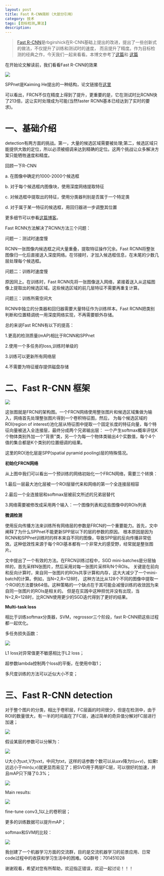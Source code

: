 ```yaml
---
layout: post
title: Fast R-CNN简析（大部分引用）
category: 技术
tags: [目标检测,算法]
description: 
---
```


> [Fast R-CNN](https://arxiv.org/abs/1504.08083)是rbgirshick在R-CNN基础上提出的改进，提出了一些创新式的做法，不仅提升了训练和测试时的速度，
而且提升了精度。作为目标检测的经典之作，今天我们一起来看看。本博文参考了[这篇](http://lib.csdn.net/article/aiframework/50145)和
[这篇](https://www.waitig.com/fast-r-cnn%e8%a7%a3%e8%af%bb.html)

在开始论文解读前，我们看看Fast R-CNN的效果

![](/assets/img/Objective/FRCNN1.png)

SPPnet是Kaiming He提出的一种结构，论文链接在[这里](https://arxiv.org/abs/1406.4729)

可以看出，FRCN不仅在精度上得到了提升，更重要的是，它在测试时比RCNN快了213倍，这让实时处理成为可能(当然faster RCNN基本已经达到了实时的要求)。

# 一、基础介绍 #

detection有两方面的挑战。第一，大量的候选区域需要被处理;第二，候选区域只能提供大致的定位，所以必须被细调来达到精确的定位。这两个挑战让众多解决方案只能牺牲速度和精度。

回顾一下R-CNN

a. 在图像中确定约1000-2000个候选框

b. 对于每个候选框内图像块，使用深度网络提取特征

c. 对候选框中提取出的特征，使用分类器判别是否属于一个特定类

d. 对于属于某一特征的候选框，用回归器进一步调整其位置

更多细节可以参看[这篇博客](https://twistedw.github.io/2018/03/06/RCNN.html)。

Fast RCNN方法解决了RCNN方法三个问题：

问题一：测试时速度慢

RCNN一张图像内候选框之间大量重叠，提取特征操作冗余。Fast RCNN将整张图像归一化后直接送入深度网络。在邻接时，才加入候选框信息，在末尾的少数几层处理每个候选框。

问题二：训练时速度慢

原因同上。在训练时，Fast RCNN先将一张图像送入网络，紧接着送入从这幅图像上提取出的候选区域。这些候选区域的前几层特征不需要再重复计算。

问题三：训练所需空间大

RCNN中独立的分类器和回归器需要大量特征作为训练样本。Fast RCNN把类别判断和位置精调统一用深度网络实现，不再需要额外存储。

总的来说Fast RCNN有以下的提高：

1.更高的检测质量(mAP)相比于RCNN和SPPnet

2.使用一个多任务的loss,训练时单级的

3.训练可以更新所有网络层

4.不需要为特征缓存提供磁盘存储

# 二、Fast R-CNN 框架 #

![](/assets/img/Objective/FRCNN2.png)

这张图就是FRCN的架构图。一个FRCN网络使用整张图片和候选区域集做为输入，网络首先处理整张图片得到一个卷积特征图，然后，
为每个候选区域的ROI(region of interest)池化层从特征图中提取一个固定长度的特征向量，每个特征向量被送入全连接层，最终分成两个兄弟输出层：
一个产生softmax概率评估K个物体类别外加一个"背景"类，另一个为每一个物体类输出4个实数值，每个4个值的集合都是K个类别的位置细调的结果。

这里的ROI池化层是SPP(spatial pyramid pooling)层的特殊情况。

**初始化FRCN网络**

从上图中我们可以看出一个预训练的网络初始化一个FRCN网络，需要三个转换：

1.最后一层最大池化层被一个ROI层替代来和网络的第一个全连接层相容

2.最后一个全连接层和softmax层被前文所述的兄弟层替代

3.网络需要被修改成采用两个输入：一个图像列表和这些图像中的ROIs列表

**微调检测**

使用反向传播方法来训练所有网络层的参数是FRCN的一个重要能力。首先，文中阐释了为什么SPPnet不能更新SPP层以下的层的参数的原因。
根本原因是因为RCNN和SPPnet训练时的样本来自不同的图像，导致SPP层的反向传播非常低效。这种低效性来源于每个ROI基本都有一个非常大的感受野，经常就是整张图片。

文中提出了一个有效的方法。在FRCN训练过程中，SGD mini-batches是分层抽样的，首先采样N张图片，然后采用对每一张图片采样R/N个ROIs。
关键是在前向和反向计算时，来自同一张图片的ROIs共享计算和内存，这大大减少了一个mini-batch的计算。例如，当N=2,R=128时，
这种方法比从128个不同的图像中提取一个ROI的方法要快64倍。这种策略的一个缺点在于其可能会减慢训练的收敛因为来自同一张图片的ROIs是相关的。
但是在实践中这种担忧并没有出现，当N=2,R=128时，比RCNN使用更少的SGD迭代得到了更好的结果。

**Multi-task loss**

相比于训练softmax分类器，SVM，regrossor三个阶段，fast R-CNN把这些过程都一起优化。

多任务损失函数：

![](/assets/img/Objective/FRCNN3.png)

L1 loss对异常值更不敏感相比于L2 loss；

超参数lambda控制两个loss的平衡，在使用中取1；

多尺度训练的方法可以近似大小不变；

# 三、Fast R-CNN detection #

对于整个图片的分类，相比于卷积层，FC层画的时间很少，但是在检测中，由于ROI的数量很大，有一半的时间画在了FC层，通过简单的奇异值分解对FC层进行加速；

![](/assets/img/Objective/FRCNN4.png)

假设某层的参数可以分解为：

![](/assets/img/Objective/FRCNN5.png)

U大小为uxt,V为vxt，中间为txt，这样的话参数个数可以从uxv降为t(u+v)，如果t远远小于min(u,v)就更显而易见了；把SVD用于两层FC层，可以很好的加速，并且mAP只下降了0.3%；

![](/assets/img/Objective/FRCNN6.png)

Main results:

![](/assets/img/Objective/FRCNN7.png)

fine-tune conv3_1以上的卷积层；

更多的训练数据可以提升mAP；

softmax和SVM的比较：

![](/assets/img/Objective/FRCNN8.png)

我创建了一个机器学习方面的交流群，目的是交流机器学习的前景应用、日常code过程中的收获和学习生活中的困难。QQ群号：701451028

谢谢观看，希望对您有所帮助，欢迎指正错误，欢迎一起讨论！！！